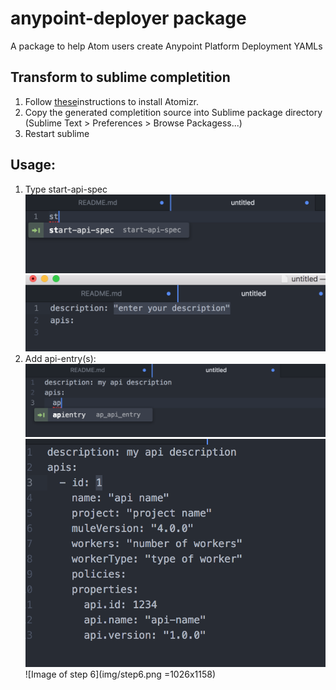 # anypoint-deployer package

A package to help Atom users create  Anypoint Platform Deployment YAMLs


## Transform to sublime completition

 1. Follow [these](https://packagecontrol.io/packages/Atomizr)instructions to install Atomizr.
 2. Copy the generated completition source into Sublime package directory (Sublime Text > Preferences > Browse Packagess...)
 3. Restart sublime

 ## Usage:

 1. Type start-api-spec
![Image of step 1](img/step1.png)
![Image of step 2](img/step2.png)
 2. Add api-entry(s):
 ![Image of step 4](img/step4.png)
 ![Image of step 5](img/step5.png)
 ![Image of step 6](img/step6.png =1026x1158)  
